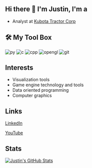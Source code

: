 ## Hi there 👋 I'm Justin, I'm a
- Analyst at [Kubota Tractor Corp](https://www.kubotausa.com/)
  
## 🛠️ My Tool Box
![py](https://github.com/JustinEchols/JustinEchols/assets/41530080/da4b5d34-adc7-4a24-93a7-f0f2ffe734be)
![c](https://github.com/JustinEchols/JustinEchols/assets/41530080/f58cf249-ad3b-476e-b45b-5fd4d0ea4a5e)
![cpp](https://github.com/JustinEchols/JustinEchols/assets/41530080/ae43caa0-f4f8-422b-8076-5b27cecdaa53)
![opengl](https://github.com/JustinEchols/JustinEchols/assets/41530080/eef7d4fa-fd80-46de-9695-675ea06a7c17)
![git](https://github.com/JustinEchols/JustinEchols/assets/41530080/43a46662-7a9c-431d-bbcf-2ea9be376051)

## Interests
- Visualization tools
- Game engine technology and tools
- Data oriented programming
- Computer graphics

## Links
[LinkedIn](https://www.linkedin.com/in/justin-echols/)

[YouTube](https://www.youtube.com/channel/UCEmfA87lYdkdjJgcG7njwbg)

## Stats
[![Justin's GitHub Stats](https://github-readme-stats.vercel.app/api?username=JustinEchols)](https://github.com/anuraghazra/github-readme-stats)


